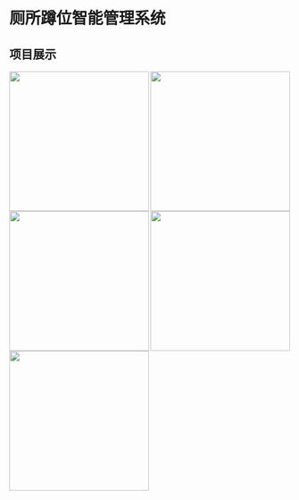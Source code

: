 # 厕所蹲位智能管理系统

## 项目展示
<img src="https://github.com/WithLei/Toilet-intelligent-management/blob/master/image/screenshots/1.png" width="250" hegiht="500" align=left />
<img src="https://github.com/WithLei/Toilet-intelligent-management/blob/master/image/screenshots/2.png" width="250" hegiht="500" align=center />
<img src="https://github.com/WithLei/Toilet-intelligent-management/blob/master/image/screenshots/3.png" width="250" hegiht="500" align=left />
<img src="https://github.com/WithLei/Toilet-intelligent-management/blob/master/image/screenshots/4.png" width="250" hegiht="500" align=center />
<img src="https://github.com/WithLei/Toilet-intelligent-management/blob/master/image/screenshots/5.png" width="250" hegiht="500" align=left />